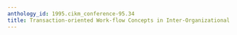 ```yaml
---
anthology_id: 1995.cikm_conference-95.34
title: Transaction-oriented Work-flow Concepts in Inter-Organizational Environments
---
```

